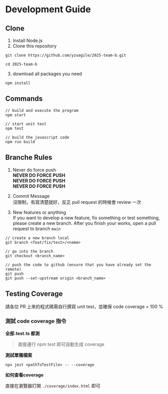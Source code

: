 # Development Guide

## Clone

1. Install Node.js
2. Clone this repository

```
git clone https://github.com/yzuagile/2025-team-b.git

cd 2025-team-b
```

3. download all packages you need

```
npm install
```

## Commands

```
// build and execute the program
npm start

// start unit test
npm test

// build the javascript code
npm run build
```

## Branche Rules

1. Never do force push \
   **NEVER DO FORCE PUSH** \
   **NEVER DO FORCE PUSH** \
   **NEVER DO FORCE PUSH**

2. Commit Message \
   沒限制，有寫清楚就好，反正 pull request 的時候會 review 一次

3. New features or anything \
   If you want to develop a new feature, fix something or test something, please create a new branch.
   After you finish your works, open a pull request to branch `main`

```
// create a new branch local
git branch <feat/fix/test>/<name>

// go into the branch
git checkout <branch_name>

// push the code to github (ensure that you have already set the remote)
git push
git push --set-upstream origin <branch_name>
```

## Testing Coverage

請各位 PR 上來的程式碼需自行撰寫 unit test，並確保 code coverage = 100 %

### 測試 code coverage 指令

**全部.test.ts 都測**

> 直接運行 npm test 即可自動生成 coverage

**測試單獨檔案**

```
npx jest <pathToTestFile> -- --coverage
```

**如何查看coverage**

直接在瀏覽器打開 `./coverage/index.html` 即可